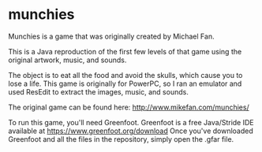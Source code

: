 # munchies
Munchies is a game that was originally created by Michael Fan.

This is a Java reproduction of the first few levels of that game using the original artwork, music, and sounds.

The object is to eat all the food and avoid the skulls, which cause you to lose a life.
This game is originally for PowerPC, so I ran an emulator and used ResEdit to extract the images, music, and sounds.

The original game can be found here: http://www.mikefan.com/munchies/

To run this game, you'll need Greenfoot. Greenfoot is a free Java/Stride IDE available at https://www.greenfoot.org/download
Once you've downloaded Greenfoot and all the files in the repository, simply open the .gfar file.
